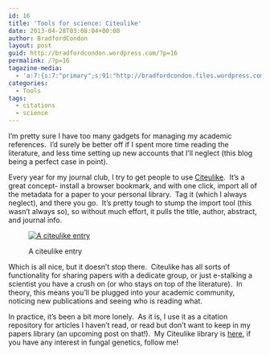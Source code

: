 ```yaml
---
id: 16
title: 'Tools for science: Citeulike'
date: 2013-04-28T03:08:04+00:00
author: BradfordCondon
layout: post
guid: http://bradfordcondon.wordpress.com/?p=16
permalink: /?p=16
tagazine-media:
  - 'a:7:{s:7:"primary";s:91:"http://bradfordcondon.files.wordpress.com/2013/04/screen-shot-2013-04-27-at-11-04-51-pm.png";s:6:"images";a:1:{s:91:"http://bradfordcondon.files.wordpress.com/2013/04/screen-shot-2013-04-27-at-11-04-51-pm.png";a:6:{s:8:"file_url";s:91:"http://bradfordcondon.files.wordpress.com/2013/04/screen-shot-2013-04-27-at-11-04-51-pm.png";s:5:"width";i:1148;s:6:"height";i:746;s:4:"type";s:5:"image";s:4:"area";i:856408;s:9:"file_path";b:0;}}s:6:"videos";a:0:{}s:11:"image_count";i:1;s:6:"author";s:8:"37172565";s:7:"blog_id";s:8:"51189331";s:9:"mod_stamp";s:19:"2013-04-28 03:10:20";}'
categories:
  - Tools
tags:
  - citations
  - science
---
```

I&#8217;m pretty sure I have too many gadgets for managing my academic references.  I&#8217;d surely be better off if I spent more time reading the literature, and less time setting up new accounts that I&#8217;ll neglect (this blog being a perfect case in point).

Every year for my journal club, I try to get people to use <a href="http://www.citeulike.org/home" target="_blank">Citeulike</a>.  It&#8217;s a great concept- install a browser bookmark, and with one click, import all of the metadata for a paper to your personal library.  Tag it (which I always neglect), and there you go.  It&#8217;s pretty tough to stump the import tool (this wasn&#8217;t always so), so without much effort, it pulls the title, author, abstract, and journal info.<figure id="attachment_17" style="width: 300px" class="wp-caption alignnone">

[<img class="size-medium wp-image-17" alt="A citeulike entry" src="https://i2.wp.com/www.bradfordcondon.com/wp-content/uploads/2013/04/screen-shot-2013-04-27-at-11-04-51-pm-300x195.png?fit=300%2C194" srcset="https://i0.wp.com/www.bradfordcondon.com/wp-content/uploads/2013/04/screen-shot-2013-04-27-at-11-04-51-pm.png?w=1148 1148w, https://i0.wp.com/www.bradfordcondon.com/wp-content/uploads/2013/04/screen-shot-2013-04-27-at-11-04-51-pm.png?resize=300%2C195 300w, https://i0.wp.com/www.bradfordcondon.com/wp-content/uploads/2013/04/screen-shot-2013-04-27-at-11-04-51-pm.png?resize=1024%2C665 1024w" sizes="(max-width: 300px) 100vw, 300px" data-recalc-dims="1" />](https://i0.wp.com/www.bradfordcondon.com/wp-content/uploads/2013/04/screen-shot-2013-04-27-at-11-04-51-pm.png)<figcaption class="wp-caption-text">A citeulike entry</figcaption></figure> 

Which is all nice, but it doesn&#8217;t stop there.  Citeulike has all sorts of functionality for sharing papers with a dedicate group, or just e-stalking a scientist you have a crush on (or who stays on top of the literature).  In theory, this means you&#8217;ll be plugged into your academic community, noticing new publications and seeing who is reading what.

In practice, it&#8217;s been a bit more lonely.  As it is, I use it as a citation repository for articles I haven&#8217;t read, or read but don&#8217;t want to keep in my papers library (an upcoming post on that!).  My Citeulike library is [here](http://www.citeulike.org/user/bcondon), if you have any interest in fungal genetics, follow me!